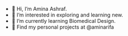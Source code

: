 - 👋 Hi, I’m Amina Ashraf.
- 👀 I’m interested in exploring and learning new.
- 🌱 I’m currently learning Biomedical Design.
- 💞️ Find my personal projects at @aminarifa


<!---
aminarifa/aminarifa is a ✨ special ✨ repository because its `README.md` (this file) appears on your GitHub profile.
You can click the Preview link to take a look at your changes.
--->
